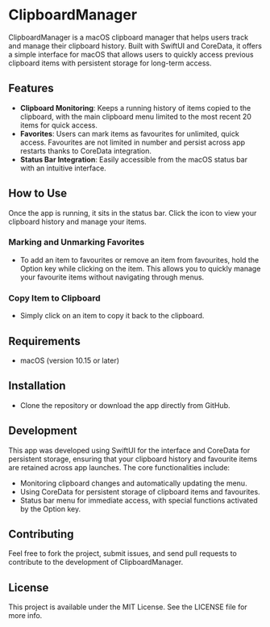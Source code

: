 # ClipboardManager

ClipboardManager is a macOS clipboard manager that helps users track and manage their clipboard history. Built with SwiftUI and CoreData, it offers a simple interface for macOS that allows users to quickly access previous clipboard items with persistent storage for long-term access.

## Features

- **Clipboard Monitoring**: Keeps a running history of items copied to the clipboard, with the main clipboard menu limited to the most recent 20 items for quick access.
- **Favorites**: Users can mark items as favourites for unlimited, quick access. Favourites are not limited in number and persist across app restarts thanks to CoreData integration.
- **Status Bar Integration**: Easily accessible from the macOS status bar with an intuitive interface.

## How to Use

Once the app is running, it sits in the status bar. Click the icon to view your clipboard history and manage your items.

### Marking and Unmarking Favorites

- To add an item to favourites or remove an item from favourites, hold the Option key while clicking on the item. This allows you to quickly manage your favourite items without navigating through menus.

### Copy Item to Clipboard

- Simply click on an item to copy it back to the clipboard.

## Requirements

- macOS (version 10.15 or later)

## Installation

- Clone the repository or download the app directly from GitHub.

## Development

This app was developed using SwiftUI for the interface and CoreData for persistent storage, ensuring that your clipboard history and favourite items are retained across app launches. The core functionalities include:

- Monitoring clipboard changes and automatically updating the menu.
- Using CoreData for persistent storage of clipboard items and favourites.
- Status bar menu for immediate access, with special functions activated by the Option key.

## Contributing

Feel free to fork the project, submit issues, and send pull requests to contribute to the development of ClipboardManager.

## License

This project is available under the MIT License. See the LICENSE file for more info.
